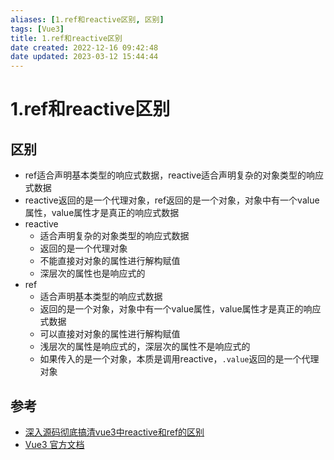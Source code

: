 ```yaml
---
aliases: [1.ref和reactive区别, 区别]
tags: [Vue3]
title: 1.ref和reactive区别
date created: 2022-12-16 09:42:48
date updated: 2023-03-12 15:44:44
---
```


# 1.ref和reactive区别

## 区别

- ref适合声明基本类型的响应式数据，reactive适合声明复杂的对象类型的响应式数据
- reactive返回的是一个代理对象，ref返回的是一个对象，对象中有一个value属性，value属性才是真正的响应式数据
- reactive
  - 适合声明复杂的对象类型的响应式数据
  - 返回的是一个代理对象
  - 不能直接对对象的属性进行解构赋值
  - 深层次的属性也是响应式的
- ref
  - 适合声明基本类型的响应式数据
  - 返回的是一个对象，对象中有一个value属性，value属性才是真正的响应式数据
  - 可以直接对对象的属性进行解构赋值
  - 浅层次的属性是响应式的，深层次的属性不是响应式的
  - 如果传入的是一个对象，本质是调用reactive，`.value`返回的是一个代理对象

## 参考

- [深入源码彻底搞清vue3中reactive和ref的区别](https://juejin.cn/post/7134631293941186567#heading-7)
- [Vue3 官方文档](https://v3.cn.vuejs.org/guide/reactivity-fundamentals.html)
